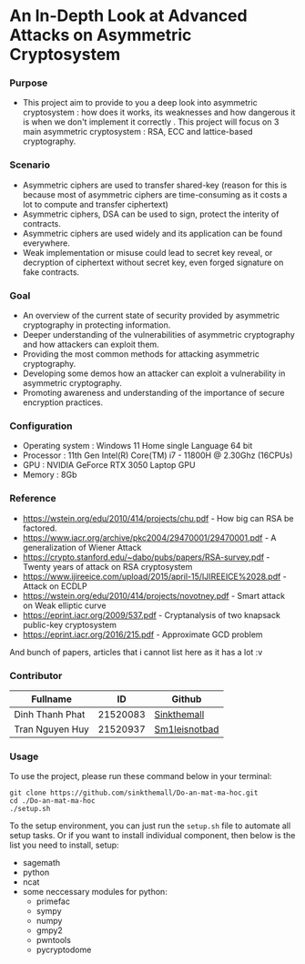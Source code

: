 # An In-Depth Look at Advanced Attacks on Asymmetric Cryptosystem
### Purpose

- This project aim to provide to you a deep look into asymmetric cryptosystem : how does it works, its weaknesses and how dangerous it is when we don't implement it correctly . This project will focus on 3 main asymmetric cryptosystem : RSA, ECC  and lattice-based cryptography.

### Scenario
- Asymmetric ciphers are used to transfer shared-key (reason for this is because most of asymmetric ciphers are time-consuming as it costs a lot to compute and transfer ciphertext)
- Asymmetric ciphers, DSA can be used to sign, protect the interity of contracts.
- Asymmetric ciphers are used widely and its application can be found everywhere.
- Weak implementation or misuse could lead to secret key reveal, or decryption of ciphertext without secret key, even forged signature on fake contracts.

### Goal
- An overview of the current state of security provided by asymmetric cryptography in protecting information.
- Deeper understanding of the vulnerabilities of asymmetric cryptography and how attackers can exploit them.
- Providing the most common methods for attacking asymmetric cryptography.
- Developing some demos how an attacker can exploit a vulnerability in asymmetric cryptography.
- Promoting awareness and understanding of the importance of secure encryption practices.

### Configuration
- Operating system : Windows 11 Home single Language 64 bit
- Processor : 11th Gen Intel(R) Core(TM) i7 - 11800H @ 2.30Ghz (16CPUs)
- GPU : NVIDIA GeForce RTX 3050 Laptop GPU
- Memory : 8Gb

### Reference

-   https://wstein.org/edu/2010/414/projects/chu.pdf - How big can RSA be factored.
-   https://www.iacr.org/archive/pkc2004/29470001/29470001.pdf - A generalization of Wiener Attack
-   https://crypto.stanford.edu/~dabo/pubs/papers/RSA-survey.pdf - Twenty years of attack on RSA cryptosystem
-   https://www.ijireeice.com/upload/2015/april-15/IJIREEICE%2028.pdf - Attack on ECDLP
-   https://wstein.org/edu/2010/414/projects/novotney.pdf - Smart attack on Weak elliptic curve
-   https://eprint.iacr.org/2009/537.pdf - Cryptanalysis of two knapsack public-key cryptosystem
-   https://eprint.iacr.org/2016/215.pdf - Approximate GCD problem

And bunch of papers, articles that i cannot list here as it has a lot :v


### Contributor

| Fullname | ID | Github |
| --- | --- | --- |
| Dinh Thanh Phat | 21520083 | [Sinkthemall](https://github.com/sinkthemall) |
| Tran Nguyen Huy | 21520937 | [Sm1leisnotbad](https://github.com/sm1leisnotbad) |

### Usage

To use the project, please run these command below in your terminal:
```
git clone https://github.com/sinkthemall/Do-an-mat-ma-hoc.git
cd ./Do-an-mat-ma-hoc
./setup.sh
```

To the setup environment, you can just run the ```setup.sh``` file to automate all setup tasks. Or if you want to install individual component, then below is the list you need to install, setup:
-   sagemath
-   python
-   ncat
-   some neccessary modules for python:
    -   primefac
    -   sympy
    -   numpy
    -   gmpy2
    -   pwntools
    -   pycryptodome